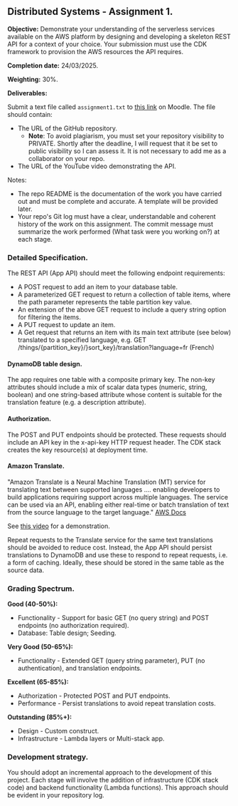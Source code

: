 ## Distributed Systems - Assignment 1.

__Objective:__ Demonstrate your understanding of the serverless services available on the AWS platform by designing and developing a skeleton REST API for a context of your choice. Your submission must use the CDK framework to provision the AWS resources the API requires. 

__Completion date:__ 24/03/2025.

__Weighting:__ 30%.

__Deliverables:__

Submit a text file called `assignment1.txt` to [this link][moodle] on Moodle. The file should contain:
   + The URL of the GitHub repository. 
      + __Note__: To avoid plagiarism, you must set your repository visibility to PRIVATE. Shortly after the deadline, I will request that it be set to public visibility so I can assess it. It is not necessary to add me as a collaborator on your repo.
   + The URL of the YouTube video demonstrating the API. 
   
Notes:
+ The repo README is the documentation of the work you have carried out and must be complete and accurate. A template will be provided later.
+ Your repo's Git log must have a clear, understandable and coherent history of the work on this assignment. The commit message must summarize the work performed (What task were you working on?) at each stage.

### Detailed Specification.

The REST API (App API) should meet the following endpoint requirements:

+ A POST request to add an item to your database table.
+ A parameterized GET request to return a collection of table items, where the path parameter represents the table partition key value. 
+ An extension of the above GET request to include a query string option for filtering the items. 
+ A PUT request to update an item.
+ A Get request that returns an item with its main text attribute (see below) translated to a specified language, e.g. GET /things/{partition_key}/}sort_key}/translation?language=fr (French)

#### DynamoDB table design.
The app requires one table with a composite primary key. The non-key attributes should include a mix of scalar data types (numeric, string, boolean) and one string-based attribute whose content is suitable for the translation feature (e.g. a description attribute).

#### Authorization.
The POST and PUT endpoints should be protected. These requests should include an API key in the x-api-key HTTP request header. The CDK stack creates the key resource(s) at deployment time. 

#### Amazon Translate.
"Amazon Translate is a Neural Machine Translation (MT) service for translating text between supported languages .... enabling developers to build applications requiring support across multiple languages. The service can be used via an API, enabling either real-time or batch translation of text from the source language to the target language." [AWS Docs][translate]

See [this video][demo] for a demonstration.

Repeat requests to the Translate service for the same text translations should be avoided to reduce cost. Instead, the App API should persist translations to DynamoDB and use these to respond to repeat requests, i.e. a form of caching. Ideally, these should be stored in the same table as the source data.

### Grading Spectrum.

__Good (40-50%):__

+ Functionality - Support for basic GET (no query string) and POST endpoints (no authorization required).
+ Database: Table design; Seeding.

__Very Good (50-65%):__

+ Functionality - Extended GET (query string parameter), PUT (no authentication), and translation endpoints.

__Excellent (65-85%):__

+ Authorization - Protected POST and PUT endpoints.
+ Performance - Persist translations to avoid repeat translation costs.

__Outstanding (85%+):__

+ Design - Custom construct.
+ Infrastructure - Lambda layers or Multi-stack app.

### Development strategy.
You should adopt an incremental approach to the development of this project. Each stage will involve the addition of infrastructure (CDK stack code) and backend functionality (Lambda functions). This approach should be evident in your repository log.

[translate]: https://docs.aws.amazon.com/translate/latest/dg/what-is.html
[demo]: https://completecoding.io/typescript-translation-api/
[moodle]: https://moodle.wit.ie/mod/assign/view.php?id=4472833
